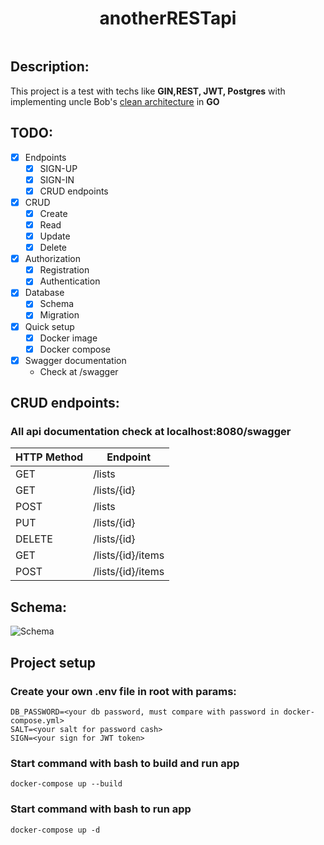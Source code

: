 <h1 align="center">anotherRESTapi</h1>

<img src="https://img.shields.io/badge/made%20by-POMBNK-blue.svg"  alt="">


## Description:
This project is a test with techs like **GIN,REST, JWT, Postgres** with implementing uncle Bob's [clean architecture](https://blog.cleancoder.com/uncle-bob/2012/08/13/the-clean-architecture.html) in **GO**

## TODO:
- [X] Endpoints
    - [X] SIGN-UP
    - [X] SIGN-IN
    - [X] CRUD endpoints
- [X] CRUD
    - [X] Create
    - [X] Read
    - [X] Update
    - [X] Delete
- [X] Authorization
    - [X] Registration
    - [X] Authentication
- [X] Database
    - [X] Schema
    - [X] Migration
- [X] Quick setup
    - [X] Docker image
    - [X] Docker compose
- [X] Swagger documentation
    - Check at /swagger

## CRUD endpoints:
### All api documentation check at localhost:8080/swagger
| HTTP Method | Endpoint          |
|-------------|-------------------|
| GET         | /lists            |
| GET         | /lists/{id}       |
| POST        | /lists            |
| PUT         | /lists/{id}       |
| DELETE      | /lists/{id}       |
| GET         | /lists/{id}/items |
| POST        | /lists/{id}/items |

## Schema:
![Schema](https://i.imgur.com/K0s9V7T.png "Schema")

## Project setup

### Create your own .env file in root with params:

```
DB_PASSWORD=<your db password, must compare with password in docker-compose.yml>
SALT=<your salt for password cash>
SIGN=<your sign for JWT token>
```
### Start command with bash to build and run app

```
docker-compose up --build
```
### Start command with bash to run app

```
docker-compose up -d
```